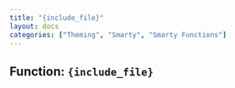 ```yaml
---
title: "{include_file}"
layout: docs
categories: ["Theming", "Smarty", "Smarty Functions"]
---
```


## Function: `{include_file}`
